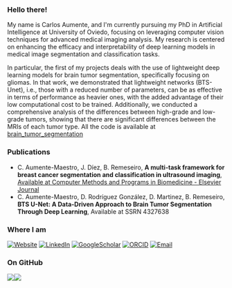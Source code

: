 ### Hello there!


My name is Carlos Aumente, and I'm currently pursuing my PhD in Artificial Intelligence at University of Oviedo, focusing on leveraging computer vision techniques for advanced medical imaging analysis. My research is centered on enhancing the efficacy and interpretability of deep learning models in medical image segmentation and classification tasks.

In particular, the first of my projects deals with the use of lightweight deep learning models for brain tumor segmentation, specifically focusing on gliomas. In that work, we demonstrated that lightweight networks (BTS-Unet), i.e., those with a reduced number of parameters, can be as effective in terms of performance as heavier ones, with the added advantage of their low computational cost to be trained. Additionally, we conducted a comprehensive analysis of the differences between high-grade and low-grade tumors, showing that there are significant differences between the MRIs of each tumor type. All the code is available at [brain_tumor_segmentation](https://github.com/caumente/brain_tumor_segmentation)


### Publications

- C. Aumente-Maestro, J. Díez,  B. Remeseiro, **A multi-task framework for breast cancer segmentation and classification in ultrasound imaging**, [Available at Computer Methods and Programs in Biomedicine - Elsevier Journal](https://doi.org/10.1016/j.cmpb.2024.108540)
- C. Aumente-Maestro, D. Rodríguez González, D. Martinez, B. Remeseiro, **BTS U-Net: A Data-Driven Approach to Brain Tumor Segmentation Through Deep Learning**, Available at SSRN 4327638


### Where I am

<p><a href="http://caumente.github.io" target="_blank"><img alt="Website" src="https://img.shields.io/badge/website-000000?style=for-the-badge&logo=About.me&logoColor=white "/></a>
<a href="https://www.linkedin.com/in/caumente/" target="_blank"><img alt="LinkedIn" src="https://img.shields.io/badge/linkedin-%230077B5.svg?&style=for-the-badge&logo=linkedin&logoColor=white" /></a>
<a href="https://scholar.google.es/citations?user=pGHSxGMAAAAJ" target="_blank"><img alt="GoogleScholar" src="https://img.shields.io/badge/Google_Scholar-4285F4?style=for-the-badge&logo=google-scholar&logoColor=white "/></a>
<a href="https://orcid.org/0000-0002-3710-3308" target="_blank"><img alt="ORCID" src="https://img.shields.io/badge/orcid-A6CE39?style=for-the-badge&logo=orcid&logoColor=white "/></a>
<a href="mailto:uo297103@uniovi.es" target="_blank"><img alt="Email" src="https://img.shields.io/badge/Microsoft_Outlook-0078D4?style=for-the-badge&logo=microsoft-outlook&logoColor=white "/></a>
</p>


### On GitHub
<div style="display: flex;">
  <img src="https://github-readme-stats.vercel.app/api/top-langs/?username=caumente&show_icons=true&theme=shadow_red&layout=compact"/>
  <img src="https://streak-stats.demolab.com/?user=caumente&theme=shadow_red"/>
</div>


